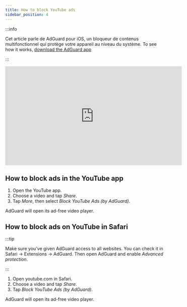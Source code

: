 ```yaml
---
title: How to block YouTube ads
sidebar_position: 4
---
```


:::info

Cet article parle de AdGuard pour iOS, un bloqueur de contenus multifonctionnel qui protège votre appareil au niveau du système. To see how it works, [download the AdGuard app](https://agrd.io/download-kb-adblock)

:::  

<iframe width="560" height="315" class="youtube-video" src="https://www.youtube-nocookie.com/embed/YW9Ojcm1Gkg" title="YouTube video player" frameborder="0" allow="accelerometer; autoplay; clipboard-write; encrypted-media; gyroscope; picture-in-picture" allowfullscreen></iframe>

## How to block ads in the YouTube app

1. Open the YouTube app.
1. Choose a video and tap *Share*.
1. Tap *More*, then select *Block YouTube Ads (by AdGuard)*.

AdGuard will open its ad-free video player.

## How to block ads on YouTube in Safari

:::tip

Make sure you've given AdGuard access to all websites. You can check it in Safari → Extensions → AdGuard. Then open AdGuard and enable *Advanced protection*.

:::

1. Open youtube.com in Safari.
1. Choose a video and tap *Share*.
1. Tap *Block YouTube Ads (by AdGuard)*.

AdGuard will open its ad-free video player.
